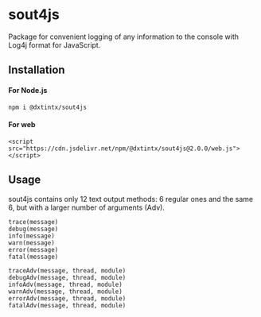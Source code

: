 # sout4js

Package for convenient logging of any information to the console with Log4j format for JavaScript.

## Installation
#### For Node.js
`npm i @dxtintx/sout4js`
#### For web
`<script src="https://cdn.jsdelivr.net/npm/@dxtintx/sout4js@2.0.0/web.js"></script>`

## Usage
sout4js contains only 12 text output methods: 6 regular ones and the same 6, but with a larger number of arguments (Adv).

`trace(message)`  
`debug(message)`  
`info(message)`  
`warn(message)`  
`error(message)`  
`fatal(message)`  



`traceAdv(message, thread, module)`  
`debugAdv(message, thread, module)`  
`infoAdv(message, thread, module)`  
`warnAdv(message, thread, module)`  
`errorAdv(message, thread, module)`  
`fatalAdv(message, thread, module)`  
